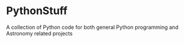 PythonStuff
===========

A collection of Python code for both general Python programming and Astronomy related projects
